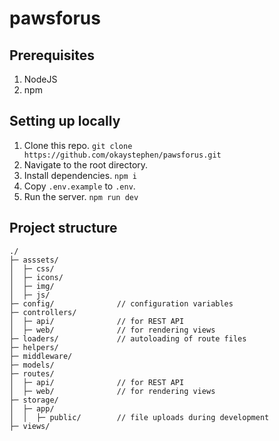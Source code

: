 # pawsforus

## Prerequisites

1. NodeJS
1. npm

## Setting up locally

1. Clone this repo. `git clone https://github.com/okaystephen/pawsforus.git`
1. Navigate to the root directory.
1. Install dependencies. `npm i`
1. Copy `.env.example` to `.env`.
1. Run the server. `npm run dev`

## Project structure

```
./
├─ asssets/
│  ├─ css/
│  ├─ icons/
│  ├─ img/
│  ├─ js/
├─ config/              // configuration variables
├─ controllers/
│  ├─ api/              // for REST API
│  ├─ web/              // for rendering views
├─ loaders/             // autoloading of route files
├─ helpers/
├─ middleware/
├─ models/
├─ routes/
│  ├─ api/              // for REST API
│  ├─ web/              // for rendering views
├─ storage/
│  ├─ app/
│  │  ├─ public/        // file uploads during development
├─ views/

```